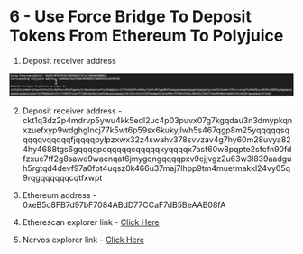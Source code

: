 # 6 - Use Force Bridge To Deposit Tokens From Ethereum To Polyjuice

1. Deposit receiver address

![Deposit receiver address](./polyjuice-deposit.png)

2. Deposit receiver address - ckt1q3dz2p4mdrvp5ywu4kk5edl2uc4p03puvx07g7kgqdau3n3dmypkqnxzuefxyp9wdghglncj77k5wt6p59sx6kukyjlwh5s467qgp8m25yqqqqqsqqqqqvqqqqqfjqqqqpylpzxwx32z4swahv378svvzav4g7hy60m28uvya824hy4688tgs6gqqqqpqqqqqqcqqqqqxyqqqqx7asf60w8pqpte2sfcfn90fdfzxue7ff2g8sawe9wacnqat6jmygqngqqqqpxv9ejjvgz2u63w3l839aadguh5rgtqd4devf97a0fpt4uqsz0k466u37maj7lhpp9tm4muetmakkl24vy05q9rqgqqqqqqcqtfxwpt

3. Ethereum address - 0xeB5c8FB7d97bF7084ABdD77CCaF7dB5BeAAB08fA

4. Etherescan explorer link - [Click Here](https://rinkeby.etherscan.io/tx/0x7b612d307b579634c33145cb529a330b403a18183db53b030a55bbc91ba8aa34)

5. Nervos explorer link - [Click Here](https://explorer.nervos.org/aggron/transaction/0xedfdbb22ad80d62511d36af7b348c1dc096b555e54e89a3f7f86f22eed0710ef)
